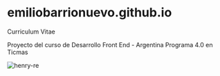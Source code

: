 # emiliobarrionuevo.github.io
Curriculum Vitae

Proyecto del curso de Desarrollo Front End - Argentina Programa 4.0 en Ticmas


![henry-re](https://user-images.githubusercontent.com/126677555/223273494-f2b94a04-1b5d-4a4f-8d8c-c0b473a21735.jpg)
